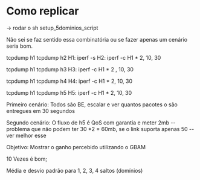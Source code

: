 # Como replicar

-> rodar o sh setup_5dominios_script

Não sei se faz sentido essa combinatória ou se fazer apenas um cenário seria bom.

tcpdump h1
tcpdump h2
H1: iperf -s 
H2: iperf -c H1 * 2, 10, 30

tcpdump h1
tcpdump h3
H3: iperf -c H1 * 2 , 10, 30

tcpdump h1
tcpdump h4
H4: iperf -c H1 * 2, 10, 30

tcpdump h1
tcpdump h5
H5: iperf -c H1 * 2, 10, 30


Primeiro cenário:
Todos são BE, escalar e ver quantos pacotes o são entregues em 30 segundos

Segundo cenário:
O fluxo de h5 é QoS com garantia e meter 2mb -- problema que não podem ter 30 *2 = 60mb, se o link suporta apenas 50 -- ver melhor esse


Objetivo: Mostrar o ganho percebido utilizando o GBAM

10 Vezes é bom;

Média e desvio padrão para 1, 2, 3, 4 saltos (domínios)